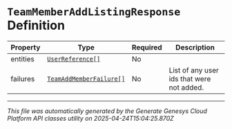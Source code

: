 # `TeamMemberAddListingResponse` Definition

| Property | Type | Required | Description |
|----------|------|----------|-------------|
| entities | [`UserReference[]`](userreference-definition.md) | No |  |
| failures | [`TeamAddMemberFailure[]`](teamaddmemberfailure-definition.md) | No | List of any user ids that were not added. |

---

*This file was automatically generated by the Generate Genesys Cloud Platform API classes utility on 2025-04-24T15:04:25.870Z*